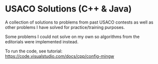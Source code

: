 # USACO Solutions (C++ & Java)
A collection of solutions to problems from past USACO contests as well as other problems
I have solved for practice/training purposes.

Some problems I could not solve on my own so algorithms from the editorials were implemented instead.

To run the code, see tutorial: https://code.visualstudio.com/docs/cpp/config-mingw
